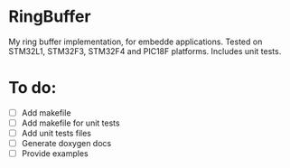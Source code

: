 # RingBuffer
My ring buffer implementation, for embedde applications. Tested on STM32L1, STM32F3, STM32F4 and PIC18F platforms. Includes unit tests.<br/>
# To do:
- [ ] Add makefile
- [ ] Add makefile for unit tests
- [ ] Add unit tests files 
- [ ] Generate doxygen docs 
- [ ] Provide examples
